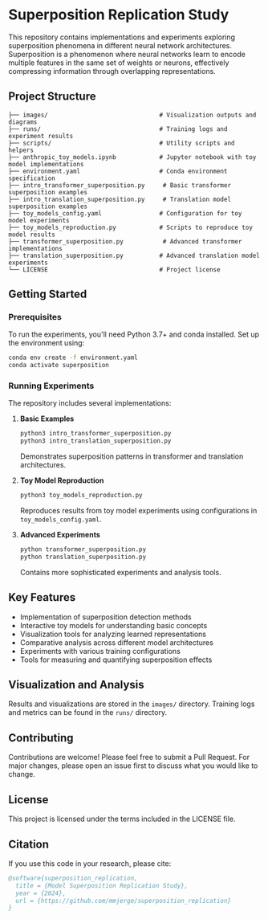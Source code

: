 # Superposition Replication Study

This repository contains implementations and experiments exploring superposition phenomena in different neural network architectures. Superposition is a phenomenon where neural networks learn to encode multiple features in the same set of weights or neurons, effectively compressing information through overlapping representations.

## Project Structure

```
├── images/                               # Visualization outputs and diagrams
├── runs/                                 # Training logs and experiment results
├── scripts/                              # Utility scripts and helpers
├── anthropic_toy_models.ipynb            # Jupyter notebook with toy model implementations
├── environment.yaml                      # Conda environment specification
├── intro_transformer_superposition.py     # Basic transformer superposition examples
├── intro_translation_superposition.py     # Translation model superposition examples
├── toy_models_config.yaml                # Configuration for toy model experiments
├── toy_models_reproduction.py            # Scripts to reproduce toy model results
├── transformer_superposition.py           # Advanced transformer implementations
├── translation_superposition.py          # Advanced translation model experiments
└── LICENSE                               # Project license
```

## Getting Started

### Prerequisites

To run the experiments, you'll need Python 3.7+ and conda installed. Set up the environment using:

```bash
conda env create -f environment.yaml
conda activate superposition
```

### Running Experiments

The repository includes several implementations:

1. **Basic Examples**
   ```bash
   python3 intro_transformer_superposition.py
   python3 intro_translation_superposition.py
   ```
   Demonstrates superposition patterns in transformer and translation architectures.

2. **Toy Model Reproduction**
   ```bash
   python3 toy_models_reproduction.py
   ```
   Reproduces results from toy model experiments using configurations in `toy_models_config.yaml`.

3. **Advanced Experiments**
   ```bash
   python transformer_superposition.py
   python translation_superposition.py
   ```
   Contains more sophisticated experiments and analysis tools.

## Key Features

- Implementation of superposition detection methods
- Interactive toy models for understanding basic concepts
- Visualization tools for analyzing learned representations
- Comparative analysis across different model architectures
- Experiments with various training configurations
- Tools for measuring and quantifying superposition effects

## Visualization and Analysis

Results and visualizations are stored in the `images/` directory. Training logs and metrics can be found in the `runs/` directory.

## Contributing

Contributions are welcome! Please feel free to submit a Pull Request. For major changes, please open an issue first to discuss what you would like to change.

## License

This project is licensed under the terms included in the LICENSE file.

## Citation

If you use this code in your research, please cite:

```bibtex
@software{superposition_replication,
  title = {Model Superposition Replication Study},
  year = {2024},
  url = {https://github.com/mmjerge/superposition_replication}
}
```
